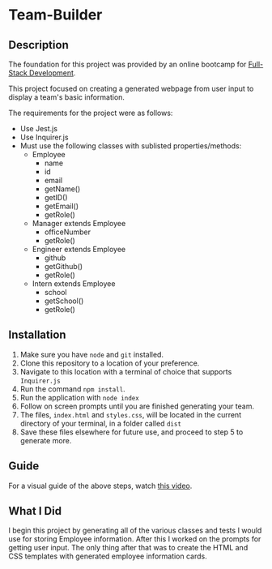 # Team-Builder

## Description

The foundation for this project was provided by an online bootcamp for [Full-Stack Development](https://bootcamps.vanderbilt.edu/coding/online/landing/). 

This project focused on creating a generated webpage from user input to display a team's basic information.

The requirements for the project were as follows:
* Use Jest.js
* Use Inquirer.js
* Must use the following classes with sublisted properties/methods:
  * Employee
    * name
    * id
    * email
    * getName()
    * getID()
    * getEmail()
    * getRole()
  * Manager extends Employee
    * officeNumber
    * getRole()
  * Engineer extends Employee
    * github
    * getGithub()
    * getRole()
  * Intern extends Employee
    * school
    * getSchool()
    * getRole()

## Installation

1. Make sure you have `node` and `git` installed.
2. Clone this repository to a location of your preference.
3. Navigate to this location with a terminal of choice that supports `Inquirer.js`
4. Run the command `npm install`.
5. Run the application with `node index`
6. Follow on screen prompts until you are finished generating your team.
7. The files, `index.html` and `styles.css`, will be located in the current directory of your terminal, in a folder called `dist`
8. Save these files elsewhere for future use, and proceed to step 5 to generate more.

## Guide

For a visual guide of the above steps, watch [this video](https://youtu.be/BYcw-VW8FjI).

## What I Did

I begin this project by generating all of the various classes and tests I would use for storing Employee information. After this I worked on the prompts for getting user input. The only thing after that was to create the HTML and CSS templates with generated employee information cards.